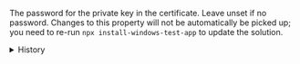 The password for the private key in the certificate. Leave unset if no password.
Changes to this property will not be automatically be picked up; you need to
re-run `npx install-windows-test-app` to update the solution.

<details>
<summary>History</summary>

- [1.1.0](https://github.com/microsoft/react-native-test-app/releases/tag/1.1.0)]
  Added

</details>
